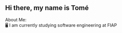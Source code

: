 ## Hi there, my name is Tomé

<div>About Me:</div>
🖥️  I am currently studying software engineering at FIAP
